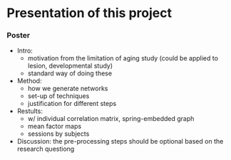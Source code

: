 # Presentation of this project

### Poster
- Intro: 
	- motivation from the limitation of aging study (could be applied to lesion, developmental study)
	- standard way of doing these
- Method: 
	- how we generate networks
	- set-up of techniques
	- justification for different steps
- Restults:
	- w/ individual correlation matrix, spring-embedded graph
	- mean factor maps
	- sessions by subjects
- Discussion: the pre-processing steps should be optional based on the research questiong